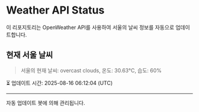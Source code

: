 
# Weather API Status

이 리포지토리는 OpenWeather API를 사용하여 서울의 날씨 정보를 자동으로 업데이트합니다.

## 현재 서울 날씨
> 서울의 현재 날씨: overcast clouds, 온도: 30.63°C, 습도: 60%

⏳ 업데이트 시간: 2025-08-16 06:12:04 (UTC)

---
자동 업데이트 봇에 의해 관리됩니다.
